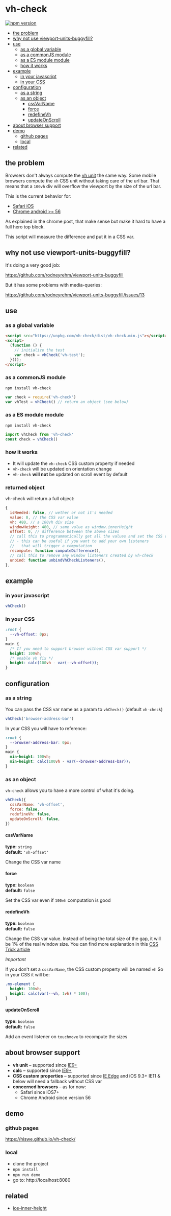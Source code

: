 # vh-check

[![npm version](https://badge.fury.io/js/vh-check.svg)](https://badge.fury.io/js/vh-check)

<!-- START doctoc generated TOC please keep comment here to allow auto update -->
<!-- DON'T EDIT THIS SECTION, INSTEAD RE-RUN doctoc TO UPDATE -->

- [the problem](#the-problem)
- [why not use viewport-units-buggyfill?](#why-not-use-viewport-units-buggyfill)
- [use](#use)
  - [as a global variable](#as-a-global-variable)
  - [as a commonJS module](#as-a-commonjs-module)
  - [as a ES module module](#as-a-es-module-module)
  - [how it works](#how-it-works)
- [example](#example)
  - [in your javascript](#in-your-javascript)
  - [in your CSS](#in-your-css)
- [configuration](#configuration)
  - [as a string](#as-a-string)
  - [as an object](#as-an-object)
    - [cssVarName](#cssvarname)
    - [force](#force)
    - [redefineVh](#redefinevh)
    - [updateOnScroll](#updateonscroll)
- [about browser support](#about-browser-support)
- [demo](#demo)
  - [github pages](#github-pages)
  - [local](#local)
- [related](#related)

<!-- END doctoc generated TOC please keep comment here to allow auto update -->

## the problem

Browsers don't always compute the [vh unit](https://developer.mozilla.org/en-US/docs/Web/CSS/length#vh) the same way.
Some mobile browsers compute the `vh` CSS unit without taking care of the url bar.
That means that a `100vh` div will overflow the viewport by the size of the url bar.

This is the current behavior for:

- [Safari iOS](https://bugs.webkit.org/show_bug.cgi?id=141832)
- [Chrome android >= 56](https://developers.google.com/web/updates/2016/12/url-bar-resizing)

As explained in the chrome post, that make sense but make it hard to have a full hero top block.

This script will measure the difference and put it in a CSS var.

## why not use viewport-units-buggyfill?

It's doing a very good job:

https://github.com/rodneyrehm/viewport-units-buggyfill

But it has some problems with media-queries:

https://github.com/rodneyrehm/viewport-units-buggyfill/issues/13

## use

### as a global variable

```html
<script src="https://unpkg.com/vh-check/dist/vh-check.min.js"></script>
<script>
  (function () {
    // initialize the test
    var check = vhCheck('vh-test');
  }());
</script>
```

### as a commonJS module

```
npm install vh-check
```

```js
var check = require('vh-check')
var vhTest = vhCheck() // return an object (see below)
```

### as a ES module module

```
npm install vh-check
```

```js
import vhCheck from 'vh-check'
const check = vhCheck()
```

### how it works

- It will update the `vh-check` CSS custom property if needed
- `vh-check` will be updated on orientation change
- `vh-check` **will not** be updated on scroll event by default

### returned object

vh-check will return a full object:

```js
{
  isNeeded: false, // wether or not it's needed
  value: 0, // the CSS var value
  vh: 480, // a 100vh div size
  windowHeight: 480, // same value as window.innerHeight
  offset: 0, // difference between the above sizes
  // call this to programmatically get all the values and set the CSS var
  // - this can be useful if you want to add your own listeners
  //   that will trigger a computation
  recompute: function computeDifference(),
  // call this to remove any window listeners created by vh-check
  unbind: function unbindVhCheckListeners(),
},
```

## example

### in your javascript

```js
vhCheck()
```

### in your CSS

```css
:root {
  --vh-offset: 0px;
}
main {
  /* If you need to support browser without CSS var support */
  height: 100vh;
  /* enable vh fix */
  height: calc(100vh - var(--vh-offset));
}
```

## configuration

### as a string

You can pass the CSS var name as a param to `vhCheck()` (default `vh-check`)

```js
vhCheck('browser-address-bar')
```

In your CSS you will have to reference:

```css
:root {
  --browser-address-bar: 0px;
}
main {
  min-height: 100vh;
  min-height: calc(100vh - var(--browser-address-bar));
}
```

### as an object

`vh-check` allows you to have a more control of what it's doing.

```js
vhCheck({
  cssVarName: 'vh-offset',
  force: false,
  redefineVh: false,
  updateOnScroll: false,
})
```

#### cssVarName

**type:** `string`  
**default:** `'vh-offset'`

Change the CSS var name

#### force

**type:** `boolean`  
**default:** `false`

Set the CSS var even if `100vh` computation is good

#### redefineVh

**type:** `boolean`  
**default:** `false`

Change the CSS var value.
Instead of being the total size of the gap, it will be 1% of the real window size.
You can find more explanation in this [CSS Trick article](https://css-tricks.com/the-trick-to-viewport-units-on-mobile/)

_Important_

If you don't set a `cssVarName`, the CSS custom property will be named `vh`
So in your CSS it will be:

```css
.my-element {
  height: 100vh;
  height: calc(var(--vh, 1vh) * 100);
}
```

#### updateOnScroll

**type:** `boolean`  
**default:** `false`

Add an event listener on `touchmove` to recompute the sizes

## about browser support

- **vh unit** – supported since [IE9+](http://caniuse.com/#search=vh)
- **calc** – supported since [IE9+](https://caniuse.com/#search=calc)
- **CSS custom properties** – supported since [IE Edge](http://caniuse.com/#feat=css-variables) and iOS 9.3+
  IE11 & below will need a fallback without CSS var
- **concerned browsers** – as for now:
  - Safari since iOS7+
  - Chrome Android since version 56

## demo

### github pages

https://hiswe.github.io/vh-check/

### local

- clone the project
- `npm install`
- `npm run demo`
- go to: http://localhost:8080

## related

- [ios-inner-height](https://www.npmjs.com/package/ios-inner-height)
